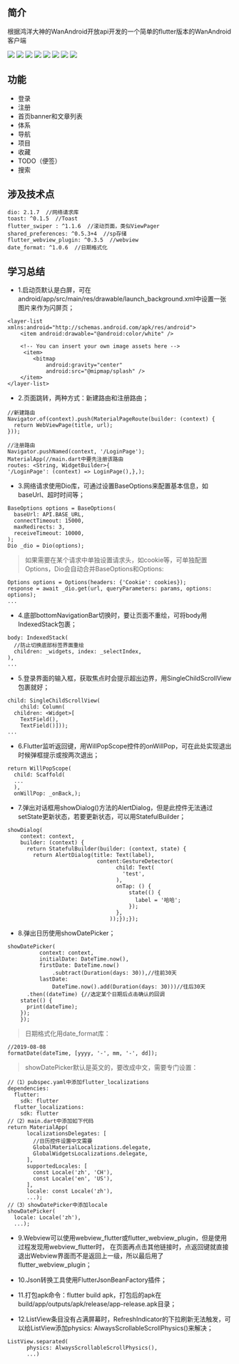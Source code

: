 
## 简介

根据鸿洋大神的WanAndroid开放api开发的一个简单的flutter版本的WanAndroid客户端

![](./pic/screenshot0.jpg)
![](./pic/screenshot1.jpg)
![](./pic/screenshot2.jpg)
![](./pic/screenshot3.jpg)
![](./pic/screenshot4.jpg)
![](./pic/screenshot5.jpg)
![](./pic/screenshot6.jpg)
![](./pic/screenshot7.jpg)
## 功能

* 登录
* 注册
* 首页banner和文章列表
* 体系
* 导航
* 项目
* 收藏
* TODO（便签）
* 搜索

## 涉及技术点

``` 
dio: 2.1.7  //网络请求库
toast: ^0.1.5  //Toast
flutter_swiper : ^1.1.6  //滚动页面，类似ViewPager
shared_preferences: ^0.5.3+4  //sp存储
flutter_webview_plugin: ^0.3.5  //webview
date_format: ^1.0.6  //日期格式化
``` 

## 学习总结

* 1.启动页默认是白屏，可在android/app/src/main/res/drawable/launch_background.xml中设置一张图片来作为闪屏页；

```
<layer-list xmlns:android="http://schemas.android.com/apk/res/android">
    <item android:drawable="@android:color/white" />

    <!-- You can insert your own image assets here -->
     <item>
        <bitmap
            android:gravity="center"
            android:src="@mipmap/splash" />
    </item>
</layer-list>
```

* 2.页面跳转，两种方式：新建路由和注册路由；

```
//新建路由
Navigator.of(context).push(MaterialPageRoute(builder: (context) {
  return WebViewPage(title, url);
}));
    
//注册路由
Navigator.pushNamed(context, '/LoginPage');
MaterialApp(//main.dart中要先注册该路由
routes: <String, WidgetBuilder>{
'/LoginPage': (context) => LoginPage(),},);
```

* 3.网络请求使用Dio库，可通过设置BaseOptions来配置基本信息，如baseUrl、超时时间等；

```
BaseOptions options = BaseOptions(
  baseUrl: API.BASE_URL,
  connectTimeout: 15000,
  maxRedirects: 3,
  receiveTimeout: 10000,
);
Dio _dio = Dio(options);
```
>如果需要在某个请求中单独设置请求头，如cookie等，可单独配置Options，Dio会自动合并BaseOptions和Options:

```
Options options = Options(headers: {'Cookie': cookies});
response = await _dio.get(url, queryParameters: params, options: options);
...
```

* 4.底部bottomNavigationBar切换时，要让页面不重绘，可将body用IndexedStack包裹；

```
body: IndexedStack(
  //防止切换底部标签界面重绘
  children: _widgets, index: _selectIndex,
),
...
```

* 5.登录界面的输入框，获取焦点时会提示超出边界，用SingleChildScrollView包裹就好；

```
child: SingleChildScrollView(
    child: Column(
  children: <Widget>[
    TextField(),
    TextField()]));
...
```

* 6.Flutter监听返回键，用WillPopScope控件的onWillPop，可在此处实现退出时候弹框提示或按两次退出；

```
return WillPopScope(
  child: Scaffold(
  ...
  ),
  onWillPop: _onBack,);
```

* 7.弹出对话框用showDialog()方法的AlertDialog，但是此控件无法通过setState更新状态，若要更新状态，可以用StatefulBuilder；

```
showDialog(
    context: context,
    builder: (context) {
      return StatefulBuilder(builder: (context, state) {
        return AlertDialog(title: Text(label),
                            content:GestureDetector(
                                  child: Text(
                                    'test',
                                  ),
                                  onTap: () {
                                      state(() {
                                        label = '哈哈';
                                      });
                                  },
                                ));});});
```

* 8.弹出日历使用showDatePicker；

```
showDatePicker(
          context: context,
          initialDate: DateTime.now(),
          firstDate: DateTime.now()
              .subtract(Duration(days: 30)),//往前30天
          lastDate:
              DateTime.now().add(Duration(days: 30)))//往后30天
      .then((dateTime) {//选定某个日期后点击确认的回调
    state(() {
      print(dateTime);
    });
    });
```

>日期格式化用date_format库：

```
//2019-08-08
formatDate(dateTime, [yyyy, '-', mm, '-', dd]);
```

>showDatePicker默认是英文的，要改成中文，需要专门设置：

```
//（1）pubspec.yaml中添加flutter_localizations
dependencies:
  flutter:
    sdk: flutter
  flutter_localizations:
    sdk: flutter
//（2）main.dart中添加如下代码
return MaterialApp(
      localizationsDelegates: [
        //日历控件设置中文需要
        GlobalMaterialLocalizations.delegate,
        GlobalWidgetsLocalizations.delegate,
      ],
      supportedLocales: [
        const Locale('zh', 'CH'),
        const Locale('en', 'US'),
      ],
      locale: const Locale('zh'),
      ...);
//（3）showDatePicker中添加locale
showDatePicker(
  locale: Locale('zh'),
  ...);
```

* 9.Webview可以使用webview_flutter或flutter_webview_plugin，但是使用过程发现用webview_flutter时，
在页面再点击其他链接时，点返回键就直接退出Webview界面而不是返回上一级，所以最后用了flutter_webview_plugin；

* 10.Json转换工具使用FlutterJsonBeanFactory插件；

* 11.打包apk命令：flutter build apk，打包后的apk在build/app/outputs/apk/release/app-release.apk目录；

* 12.ListView条目没有占满屏幕时，RefreshIndicator的下拉刷新无法触发，可以给ListView添加physics: AlwaysScrollableScrollPhysics()来解决；

```
ListView.separated(
      physics: AlwaysScrollableScrollPhysics(),
      ...)
```